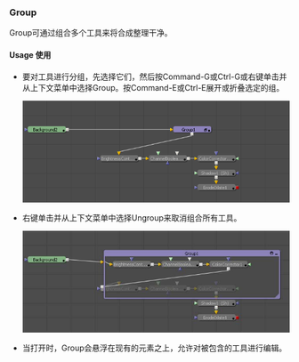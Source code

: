 ### Group

Group可通过组合多个工具来将合成整理干净。

#### Usage 使用

- 要对工具进行分组，先选择它们，然后按Command-G或Ctrl-G或右键单击并从上下文菜单中选择Group。按Command-E或Ctrl-E展开或折叠选定的组。

  ![Group_Usage1](images/Group_Usage1.png)

- 右键单击并从上下文菜单中选择Ungroup来取消组合所有工具。

  ![Group_Usage2](images/Group_Usage2.jpg)

- 当打开时，Group会悬浮在现有的元素之上，允许对被包含的工具进行编辑。